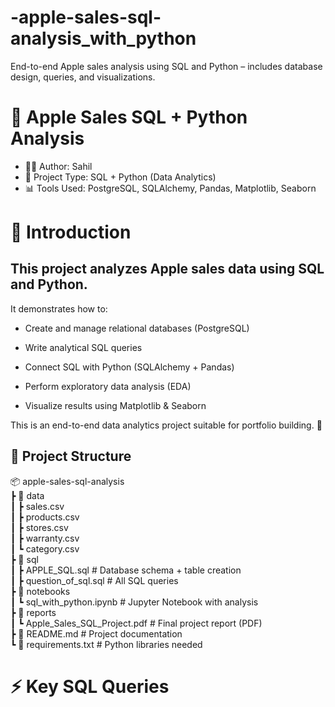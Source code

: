 # -apple-sales-sql-analysis_with_python
End-to-end Apple sales analysis using SQL and Python – includes database design, queries, and visualizations.
# 🍎 Apple Sales SQL + Python Analysis

- 👨‍💻 Author: Sahil
- 📅 Project Type: SQL + Python (Data Analytics)
- 📊 Tools Used: PostgreSQL, SQLAlchemy, Pandas, Matplotlib, Seaborn

# 📝 Introduction

## This project analyzes Apple sales data using SQL and Python.
It demonstrates how to:

- Create and manage relational databases (PostgreSQL)

- Write analytical SQL queries

- Connect SQL with Python (SQLAlchemy + Pandas)

- Perform exploratory data analysis (EDA)

- Visualize results using Matplotlib & Seaborn

This is an end-to-end data analytics project suitable for portfolio building. 🚀

## 📂 Project Structure  

📦 apple-sales-sql-analysis  
 ┣ 📂 data  
 ┃ ┣ sales.csv  
 ┃ ┣ products.csv  
 ┃ ┣ stores.csv  
 ┃ ┣ warranty.csv  
 ┃ ┗ category.csv  
 ┣ 📂 sql  
 ┃ ┣ APPLE_SQL.sql           # Database schema + table creation  
 ┃ ┣ question_of_sql.sql     # All SQL queries  
 ┣ 📂 notebooks  
 ┃ ┗ sql_with_python.ipynb   # Jupyter Notebook with analysis  
 ┣ 📂 reports  
 ┃ ┗ Apple_Sales_SQL_Project.pdf  # Final project report (PDF)  
 ┣ 📜 README.md              # Project documentation  
 ┗ 📜 requirements.txt       # Python libraries needed  
 
# ⚡ Key SQL Queries
